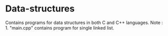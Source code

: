 # Data-structures
Contains programs for data structures in both C and C++ languages.
Note : 1. "main.cpp" contains program for single linked list.
